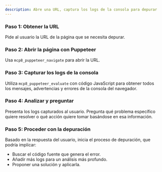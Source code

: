 ```yaml
---
description: Abre una URL, captura los logs de la consola para depurar y pregunta los siguientes pasos.
---
```


### Paso 1: Obtener la URL
Pide al usuario la URL de la página que se necesita depurar.

### Paso 2: Abrir la página con Puppeteer
Usa `mcp8_puppeteer_navigate` para abrir la URL.

### Paso 3: Capturar los logs de la consola
Utiliza `mcp8_puppeteer_evaluate` con código JavaScript para obtener todos los mensajes, advertencias y errores de la consola del navegador.

### Paso 4: Analizar y preguntar
Presenta los logs capturados al usuario. Pregunta qué problema específico quiere resolver o qué acción quiere tomar basándose en esa información.

### Paso 5: Proceder con la depuración
Basado en la respuesta del usuario, inicia el proceso de depuración, que podría implicar:
-   Buscar el código fuente que genera el error.
-   Añadir más logs para un análisis más profundo.
-   Proponer una solución y aplicarla.

